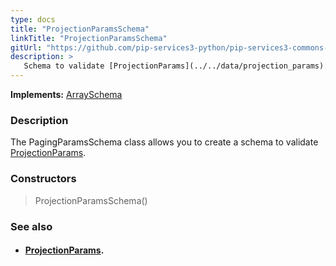 ```yaml
---
type: docs
title: "ProjectionParamsSchema"
linkTitle: "ProjectionParamsSchema"
gitUrl: "https://github.com/pip-services3-python/pip-services3-commons-python"
description: >
   Schema to validate [ProjectionParams](../../data/projection_params).
---
```


**Implements:** [ArraySchema](../array_schema)

### Description

The PagingParamsSchema class allows you to create a schema to validate [ProjectionParams](../../data/projection_params).

### Constructors

> ProjectionParamsSchema()

### See also
- #### [ProjectionParams](../../data/projection_params).
